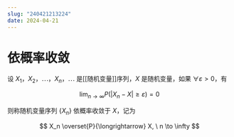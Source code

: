 ```yaml
---
slug: "240421213224"
date: 2024-04-21
---
```


# 依概率收敛

设 $X_1$，$X_2$，$\cdots$，$X_n$，$\cdots$ 是[[随机变量]]序列，$X$ 是随机变量，如果 $\forall \varepsilon > 0$，有

$$
\lim_{n \to \infty} P \left ( \left | X_n - X \right | \ge \varepsilon \right ) = 0
$$

则称随机变量序列 $\{ X_n \}$ 依概率收敛于 $X$，记为

$$
X_n \overset{P}{\longrightarrow} X, \  n \to \infty
$$